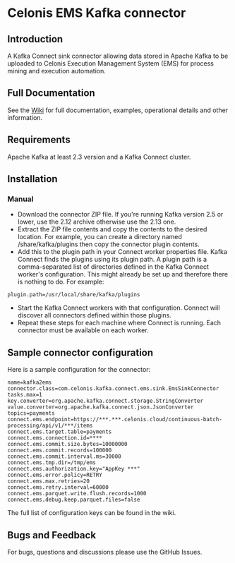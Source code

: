 # Celonis EMS Kafka connector

## Introduction
A Kafka Connect sink connector allowing data stored in Apache Kafka to be uploaded to Celonis Execution Management System (EMS) for process mining and execution automation.

## Full Documentation

See the [Wiki](https://github.com/lensesio-dev/kafka-celonis-ems-connector/wiki) for full documentation, examples, operational details and other information.

## Requirements 

Apache Kafka at least 2.3 version and a Kafka Connect cluster.


## Installation

### Manual

* Download the connector ZIP file. If you're running Kafka version 2.5 or lower, use the 2.12 archive otherwise use the 2.13 one.
* Extract the ZIP file contents and copy the contents to the desired location. For example, you can create a directory named <path-to-kafka-instalation>/share/kafka/plugins then copy the connector plugin contents.
* Add this to the plugin path in your Connect worker properties file. Kafka Connect finds the plugins using its plugin path. A plugin path is a comma-separated list of directories defined in the Kafka Connect worker's configuration. This might already be set up and therefore there is nothing to do.
For example:
```
plugin.path=/usr/local/share/kafka/plugins
``` 

* Start the Kafka Connect workers with that configuration. Connect will discover all connectors defined within those plugins.
* Repeat these steps for each machine where Connect is running. Each connector must be available on each worker.
  
 
## Sample connector configuration
  
Here is a sample configuration for the connector:
  
```
name=kafka2ems
connector.class=com.celonis.kafka.connect.ems.sink.EmsSinkConnector
tasks.max=1
key.converter=org.apache.kafka.connect.storage.StringConverter
value.converter=org.apache.kafka.connect.json.JsonConverter
topics=payments 
connect.ems.endpoint=https://***.***.celonis.cloud/continuous-batch-processing/api/v1/***/items
connect.ems.target.table=payments
connect.ems.connection.id=****
connect.ems.commit.size.bytes=10000000
connect.ems.commit.records=100000
connect.ems.commit.interval.ms=30000
connect.ems.tmp.dir=/tmp/ems
connect.ems.authorization.key="AppKey ***"
connect.ems.error.policy=RETRY
connect.ems.max.retries=20
connect.ems.retry.interval=60000
connect.ems.parquet.write.flush.records=1000
connect.ems.debug.keep.parquet.files=false
```
The full list of configuration keys can be found in the wiki. 
  

## Bugs and Feedback
For bugs, questions and discussions please use the GitHub Issues.
